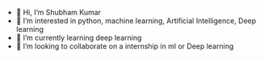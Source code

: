 - 👋 Hi, I’m Shubham Kumar
- 👀 I’m interested in python, machine learning, Artificial Intelligence, Deep learning
- 🌱 I’m currently learning deep learning
- 💞️ I’m looking to collaborate on a internship in ml or Deep learning

